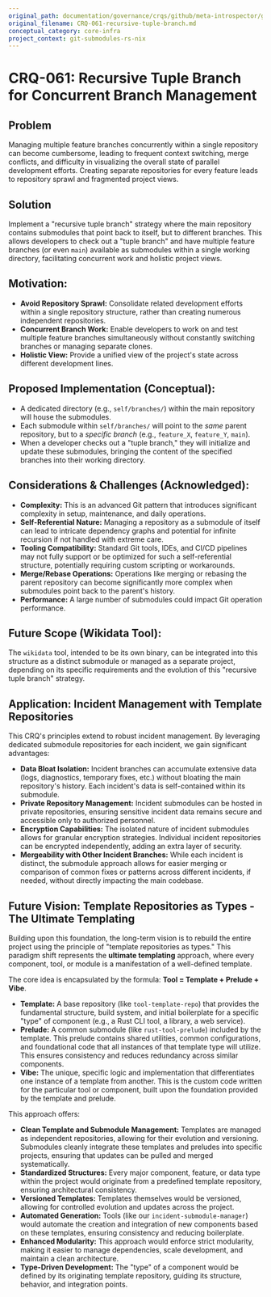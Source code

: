 ```yaml
---
original_path: documentation/governance/crqs/github/meta-introspector/git-submodules-rs-nix/docs/crq_standardized/CRQ-061-recursive-tuple-branch.md
original_filename: CRQ-061-recursive-tuple-branch.md
conceptual_category: core-infra
project_context: git-submodules-rs-nix
---
```


# CRQ-061: Recursive Tuple Branch for Concurrent Branch Management

## Problem
Managing multiple feature branches concurrently within a single repository can become cumbersome, leading to frequent context switching, merge conflicts, and difficulty in visualizing the overall state of parallel development efforts. Creating separate repositories for every feature leads to repository sprawl and fragmented project views.

## Solution
Implement a "recursive tuple branch" strategy where the main repository contains submodules that point back to itself, but to different branches. This allows developers to check out a "tuple branch" and have multiple feature branches (or even `main`) available as submodules within a single working directory, facilitating concurrent work and holistic project views.

## Motivation:
*   **Avoid Repository Sprawl:** Consolidate related development efforts within a single repository structure, rather than creating numerous independent repositories.
*   **Concurrent Branch Work:** Enable developers to work on and test multiple feature branches simultaneously without constantly switching branches or managing separate clones.
*   **Holistic View:** Provide a unified view of the project's state across different development lines.

## Proposed Implementation (Conceptual):
*   A dedicated directory (e.g., `self/branches/`) within the main repository will house the submodules.
*   Each submodule within `self/branches/` will point to the *same* parent repository, but to a *specific branch* (e.g., `feature_X`, `feature_Y`, `main`).
*   When a developer checks out a "tuple branch," they will initialize and update these submodules, bringing the content of the specified branches into their working directory.

## Considerations & Challenges (Acknowledged):
*   **Complexity:** This is an advanced Git pattern that introduces significant complexity in setup, maintenance, and daily operations.
*   **Self-Referential Nature:** Managing a repository as a submodule of itself can lead to intricate dependency graphs and potential for infinite recursion if not handled with extreme care.
*   **Tooling Compatibility:** Standard Git tools, IDEs, and CI/CD pipelines may not fully support or be optimized for such a self-referential structure, potentially requiring custom scripting or workarounds.
*   **Merge/Rebase Operations:** Operations like merging or rebasing the parent repository can become significantly more complex when submodules point back to the parent's history.
*   **Performance:** A large number of submodules could impact Git operation performance.

## Future Scope (Wikidata Tool):
The `wikidata` tool, intended to be its own binary, can be integrated into this structure as a distinct submodule or managed as a separate project, depending on its specific requirements and the evolution of this "recursive tuple branch" strategy.

## Application: Incident Management with Template Repositories

This CRQ's principles extend to robust incident management. By leveraging dedicated submodule repositories for each incident, we gain significant advantages:

*   **Data Bloat Isolation:** Incident branches can accumulate extensive data (logs, diagnostics, temporary fixes, etc.) without bloating the main repository's history. Each incident's data is self-contained within its submodule.
*   **Private Repository Management:** Incident submodules can be hosted in private repositories, ensuring sensitive incident data remains secure and accessible only to authorized personnel.
*   **Encryption Capabilities:** The isolated nature of incident submodules allows for granular encryption strategies. Individual incident repositories can be encrypted independently, adding an extra layer of security.
*   **Mergeability with Other Incident Branches:** While each incident is distinct, the submodule approach allows for easier merging or comparison of common fixes or patterns across different incidents, if needed, without directly impacting the main codebase.

## Future Vision: Template Repositories as Types - The Ultimate Templating

Building upon this foundation, the long-term vision is to rebuild the entire project using the principle of "template repositories as types." This paradigm shift represents the **ultimate templating** approach, where every component, tool, or module is a manifestation of a well-defined template.

The core idea is encapsulated by the formula: **Tool = Template + Prelude + Vibe**.

*   **Template:** A base repository (like `tool-template-repo`) that provides the fundamental structure, build system, and initial boilerplate for a specific "type" of component (e.g., a Rust CLI tool, a library, a web service).
*   **Prelude:** A common submodule (like `rust-tool-prelude`) included by the template. This prelude contains shared utilities, common configurations, and foundational code that all instances of that template type will utilize. This ensures consistency and reduces redundancy across similar components.
*   **Vibe:** The unique, specific logic and implementation that differentiates one instance of a template from another. This is the custom code written for the particular tool or component, built upon the foundation provided by the template and prelude.

This approach offers:

*   **Clean Template and Submodule Management:** Templates are managed as independent repositories, allowing for their evolution and versioning. Submodules cleanly integrate these templates and preludes into specific projects, ensuring that updates can be pulled and merged systematically.
*   **Standardized Structures:** Every major component, feature, or data type within the project would originate from a predefined template repository, ensuring architectural consistency.
*   **Versioned Templates:** Templates themselves would be versioned, allowing for controlled evolution and updates across the project.
*   **Automated Generation:** Tools (like our `incident-submodule-manager`) would automate the creation and integration of new components based on these templates, ensuring consistency and reducing boilerplate.
*   **Enhanced Modularity:** This approach would enforce strict modularity, making it easier to manage dependencies, scale development, and maintain a clean architecture.
*   **Type-Driven Development:** The "type" of a component would be defined by its originating template repository, guiding its structure, behavior, and integration points.

